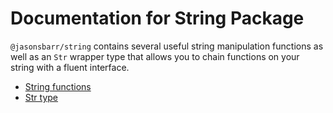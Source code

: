 # Documentation for String Package

`@jasonsbarr/string` contains several useful string manipulation functions as well as an `Str` wrapper type that allows you to chain functions on your string with a fluent interface.

- [String functions](./Functions.md)
- [Str type](./Str.md)
